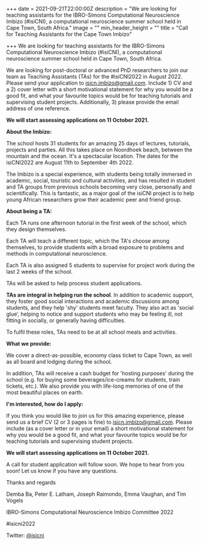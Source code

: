 +++
date = 2021-09-21T22:00:00Z
description = "We are looking for teaching assistants for the IBRO-Simons Computational Neuroscience Imbizo (#isiCNI), a computational neuroscience summer school held in Cape Town, South Africa."
image = ""
min_header_height = ""
title = "Call for Teaching Assistants for the Cape Town Imbizo"

+++
We are looking for teaching assistants for the IBRO-Simons Computational Neuroscience Imbizo (#isiCNI), a computational neuroscience summer school held in Cape Town, South Africa.

We are looking for post-doctoral or advanced PhD researchers to join our team as Teaching Assistants (TAs) for the #isiCNI2022 in August 2022.  Please send your application to [isicn.imbizo@gmail.com](mailto:isicn.imbizo@gmail.com "isicn.imbizo@gmail.com"). Include 1) CV and a 2) cover letter with a short motivational statement for why you would be a good fit, and what your favourite topics would be for teaching tutorials and supervising student projects. Additionally, 3) please provide the email address of one reference.

**We will start assessing applications on 11 October 2021.**

**About the Imbizo:**

The school hosts 31 students for an amazing 25 days of lectures, tutorials, projects and parties. All this takes place on Noordhoek beach, between the mountain and the ocean. It's a spectacular location. The dates for the isiCNI2022 are August 11th to September 4th 2022.

The Imbizo is a special experience, with students being totally immersed in academic, social, touristic and cultural activities, and has resulted in student and TA groups from previous schools becoming very close, personally and scientifically. This is fantastic, as a major goal of the isiCNI project is to help young African researchers grow their academic peer and friend group.

**About being a TA:**

Each TA runs one afternoon tutorial in the first week of the school, which they design themselves.

Each TA will teach a different topic, which the TA's choose among themselves, to provide students with a broad exposure to problems and methods in computational neuroscience.

Each TA is also assigned 5 students to supervise for project work during the last 2 weeks of the school.

TAs will be asked to help process student applications.

**TAs are integral in helping run the school**_._ In addition to academic support, they foster good social interactions and academic discussions among students, and they help 'shy' students meet faculty. They also act as 'social glue’, helping to notice and support students who may be feeling ill, not fitting in socially, or generally having difficulties.

To fulfil these roles, TAs need to be at all school meals and activities.

**What we provide:**

We cover a direct-as-possible, economy class ticket to Cape Town, as well as all board and lodging during the school.

In addition, TAs will receive a cash budget for 'hosting purposes' during the school (e.g. for buying some beverages/ice-creams for students, train tickets, etc.). We also provide you with life-long memories of one of the most beautiful places on earth.

**I'm interested, how do I apply:**

If you think you would like to join us for this amazing experience, please send us a brief CV (2 or 3 pages is fine) to [isicn.imbizo@gmail.com](mailto:isicn.imbizo@gmail.com "isicn.imbizo@gmail.com"). Please include (as a cover letter or in your email) a short motivational statement for why you would be a good fit, and what your favourite topics would be for teaching tutorials and supervising student projects.

**We will start assessing applications on 11 October 2021.**

A call for student application will follow soon. We hope to hear from you soon! Let us know if you have any questions.

Thanks and regards

Demba Ba, Peter E. Latham, Joseph Raimondo, Emma Vaughan, and Tim Vogels

IBRO-Simons Computational Neuroscience Imbizo Committee 2022

\#isicni2022

Twitter: [@isicni](https://twitter.com/isiCNI)